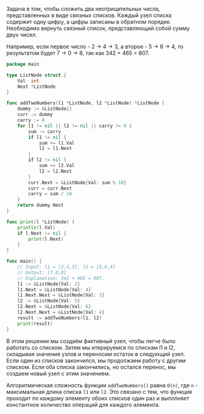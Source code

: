 Задача в том, чтобы сложить два неотрицательных числа, представленных в виде связных списков. Каждый узел списка содержит одну цифру, а цифры записаны в обратном порядке. Необходимо вернуть связный список, представляющий собой сумму двух чисел.

Например, если первое число - 2 -> 4 -> 3, а второе - 5 -> 6 -> 4, то результатом будет 7 -> 0 -> 8, так как 342 + 465 = 807.

```go
package main

type ListNode struct {
	Val  int
	Next *ListNode
}

func addTwoNumbers(l1 *ListNode, l2 *ListNode) *ListNode {
	dummy := &ListNode{}
	curr := dummy
	carry := 0
	for l1 != nil || l2 != nil || carry != 0 {
		sum := carry
		if l1 != nil {
			sum += l1.Val
			l1 = l1.Next
		}
		if l2 != nil {
			sum += l2.Val
			l2 = l2.Next
		}
		curr.Next = &ListNode{Val: sum % 10}
		curr = curr.Next
		carry = sum / 10
	}
	return dummy.Next
}

func print(l *ListNode) {
	println(l.Val)
	if l.Next != nil {
		print(l.Next)
	}
}

func main() {
	// Input: l1 = [2,4,3], l2 = [5,6,4]
	// Output: [7,0,8]
	// Explanation: 342 + 465 = 807.
	l1 := &ListNode{Val: 2}
	l1.Next = &ListNode{Val: 4}
	l1.Next.Next = &ListNode{Val: 3}
	l2 := &ListNode{Val: 5}
	l2.Next = &ListNode{Val: 6}
	l2.Next.Next = &ListNode{Val: 4}
	result := addTwoNumbers(l1, l2)
	print(result)
}
```

В этом решении мы создаём фиктивный узел, чтобы легче было работать со списком. Затем мы итерируемся по спискам l1 и l2, складывая значения узлов и переносим остаток в следующий узел. Если один из списков закончился, мы продолжаем работу с другим списком. Если оба списка закончились, но остался перенос, мы создаем новый узел с этим значением.

Алгоритмическая сложность функции `addTwoNumbers()` равна `O(n)`, где `n` - максимальная длина списка `l1` или `l2`. Это связано с тем, что функция проходит по каждому элементу обоих списков один раз и выполняет константное количество операций для каждого элемента.
